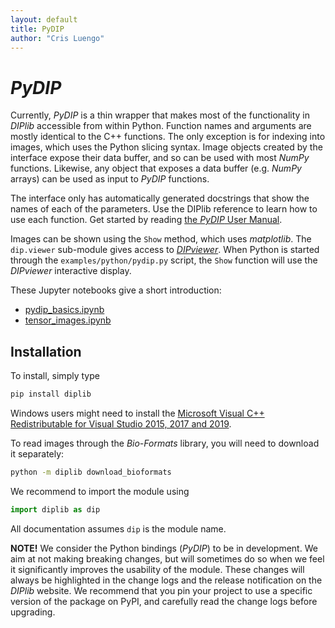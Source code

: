 ```yaml
---
layout: default
title: PyDIP
author: "Cris Luengo"
---
```


# *PyDIP*

Currently, *PyDIP* is a thin wrapper that makes most of the functionality in *DIPlib*
accessible from within Python.
Function names and arguments are mostly identical to the C++ functions. The only
exception is for indexing into images, which uses the Python slicing syntax.
Image objects created by the interface expose their data buffer, and so can be
used with most *NumPy* functions. Likewise, any object that exposes a data buffer
(e.g. *NumPy* arrays) can be used as input to *PyDIP* functions.

The interface only has automatically generated docstrings that show the names of
each of the parameters. Use the DIPlib reference to learn how to use each function.
Get started by reading [the *PyDIP* User Manual](/diplib-docs/pydip_user_manual.html).

Images can be shown using the `Show` method, which uses *matplotlib*.
The `dip.viewer` sub-module gives access to [*DIPviewer*](/diplib-docs/dipviewer.html).
When Python is started through the `examples/python/pydip.py` script, the `Show` function
will use the *DIPviewer* interactive display.

These Jupyter notebooks give a short introduction:

- [pydip_basics.ipynb](https://github.com/DIPlib/diplib/blob/master/examples/python/pydip_basics.ipynb)
- [tensor_images.ipynb](https://github.com/DIPlib/diplib/blob/master/examples/python/tensor_images.ipynb)

## Installation

To install, simply type
```bash
pip install diplib
```

Windows users might need to install the
[Microsoft Visual C++ Redistributable for Visual Studio 2015, 2017 and 2019](https://support.microsoft.com/en-us/help/2977003/the-latest-supported-visual-c-downloads).

To read images through the *Bio-Formats* library, you will need to download it
separately:
```bash
python -m diplib download_bioformats
```

We recommend to import the module using
```python
import diplib as dip
```
All documentation assumes `dip` is the module name.

**NOTE!** We consider the Python bindings (*PyDIP*) to be in development. We aim at
not making breaking changes, but will sometimes do so when we feel it significantly
improves the usability of the module. These changes will always be highlighted in
the change logs and the release notification on the *DIPlib* website.
We recommend that you pin your project to use a specific version of the package
on PyPI, and carefully read the change logs before upgrading.
